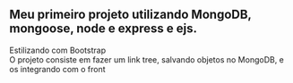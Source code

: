 ## Meu primeiro projeto utilizando MongoDB, mongoose, node e express e ejs. <br>
Estilizando com Bootstrap <br>
O projeto consiste em fazer um link tree, salvando objetos no MongoDB, e os integrando com o front
